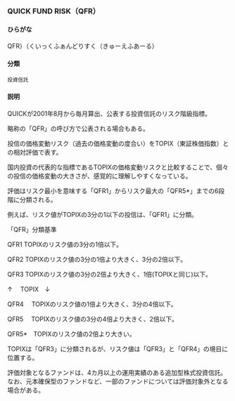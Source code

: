 <div style="display:none;">

## [あ行](securities-terms?id=あ行)
## [か行](securities-terms?id=か行)
## [さ行](securities-terms?id=さ行)
## [た行](securities-terms?id=た行)
## [な行](securities-terms?id=な行)
## [は行](securities-terms?id=は行)
## [ま行](securities-terms?id=ま行)
## [や行](securities-terms?id=や行)
## [ら行](securities-terms?id=ら行)
## [わ行](securities-terms?id=わ行)
## [英数字・記号](securities-terms?id=英数字・記号)

</div>

### QUICK FUND RISK（QFR）

#### ひらがな

QFR）（くいっくふぁんどりすく（きゅーえふあーる）

#### 分類

`投資信託`

#### 説明

QUICKが2001年8月から毎月算出、公表する投資信託のリスク階級指標。
略称の「QFR」の呼び方で公表される場合もある。
投信の価格変動リスク（過去の価格変動の度合い）をTOPIX（東証株価指数）との相対評価で表す。
国内投資の代表的な指標であるTOPIXの価格変動リスクと比較することで、個々の投信の価格変動の大きさが、感覚的に理解しやすくなっている。
評価はリスク最小を意味する「QFR1」からリスク最大の「QFR5*」までの6段階に分類される。
例えば、リスク値がTOPIXの3分の1以下の投信は、「QFR1」に分類。
「QFR」分類基準
QFR1 TOPIXのリスク値の3分の1倍以下。
QFR2 TOPIXのリスク値の3分の1倍より大きく、3分の2倍以下。
QFR3 TOPIXのリスク値の3分の2倍より大きく、1倍(TOPIXと同じ)以下。
↑　 TOPIX　↓
QFR4 　TOPIXのリスク値の1倍より大きく、3分の4倍以下。
QFR5 　TOPIXのリスク値の3分の4倍より大きく、2倍以下。
QFR5*　TOPIXのリスク値の2倍より大きい。
TOPIXは「QFR3」に分類されるが、リスク値は「QFR3」と「QFR4」の境目に位置する。
評価対象となるファンドは、4カ月以上の運用実績のある追加型株式投資信託。 なお、元本確保型のファンドなど、一部のファンドについては評価対象外となる場合がある。

